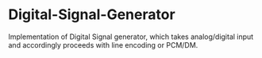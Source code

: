 # Digital-Signal-Generator
Implementation of Digital Signal generator, which takes analog/digital input and accordingly proceeds with line encoding or PCM/DM.
